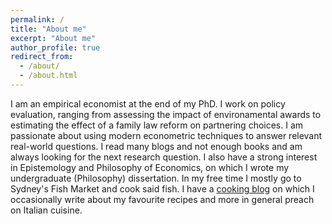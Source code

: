 ```yaml
---
permalink: /
title: "About me"
excerpt: "About me"
author_profile: true
redirect_from: 
  - /about/
  - /about.html
---
```


I am an empirical economist at the end of my PhD. I work on policy evaluation, ranging from assessing the impact of environamental awards to estimating the effect of a family law reform on partnering choices. I am passionate about using modern econometric techniques to answer relevant real-world questions. I read many blogs and not enough books and am always looking for the next research question. I also have a strong interest in Epistemology and Philosophy of Economics, on which I wrote my undergraduate (Philosophy) dissertation. In my free time I mostly go to Sydney's Fish Market and cook said fish. I have a [cooking blog](italos.food.blog) on which I occasionally write about my favourite recipes and more in general preach on Italian cuisine.
